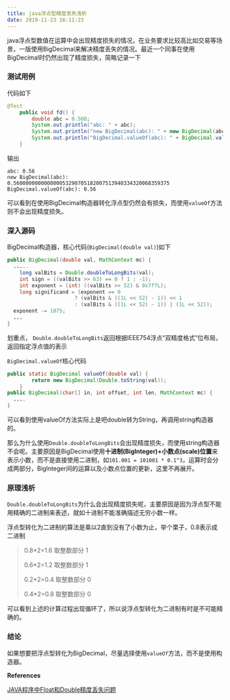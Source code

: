 ```yaml
---
title: java浮点型精度丢失浅析
date: 2019-11-23 16:11:23
---
```




java浮点型数值在运算中会出现精度损失的情况，在业务要求比较高比如交易等场景，一版使用BigDecimal来解决精度丢失的情况。最近一个同事在使用BigDecimal时仍然出现了精度损失，简略记录一下

### 测试用例

代码如下

```java
@Test
    public void fd() {
        double abc = 0.56D;
        System.out.println("abc: " + abc);
        System.out.println("new BigDecimal(abc): " + new BigDecimal(abc));
        System.out.println("BigDecimal.valueOf(abc): " + BigDecimal.valueOf(abc));
    }
```

输出

```shell
abc: 0.56
new BigDecimal(abc): 0.560000000000000053290705182007513940334320068359375
BigDecimal.valueOf(abc): 0.56
```

可以看到在使用BigDecimal构造器转化浮点型仍然会有损失，而使用`valueOf`方法则不会出现精度损失。

### 深入源码

BigDecimal构造器，核心代码(`BigDecimal(double val)`)如下

```java
public BigDecimal(double val, MathContext mc) {
  .....
    long valBits = Double.doubleToLongBits(val);
    int sign = ((valBits >> 63) == 0 ? 1 : -1);
    int exponent = (int) ((valBits >> 52) & 0x7ffL);
    long significand = (exponent == 0
                      ? (valBits & ((1L << 52) - 1)) << 1
                      : (valBits & ((1L << 52) - 1)) | (1L << 52));
  exponent -= 1075;
  ...
}
```

划重点， `Double.doubleToLongBits`返回根据IEEE754浮点“双精度格式”位布局，返回指定浮点值的表示

`BigDecimal.valueOf`核心代码

```java
public static BigDecimal valueOf(double val) {
        return new BigDecimal(Double.toString(val));
    }
public BigDecimal(char[] in, int offset, int len, MathContext mc) {
  ....
}
```

可以看到使用valueOf方法实际上是吧double转为String，再调用string构造器的。

那么为什么使用`Double.doubleToLongBits`会出现精度损失，而使用string构造器不会呢。主要原因是BigDecimal使用**十进制(BigInteger)+小数点(scale)位置**来表示小数，而不是直接使用二进制，如`101.001 = 101001 * 0.1^3`，运算时会分成两部分，BigInteger间的运算以及小数点位置的更新，这里不再展开。

### 原理浅析

`Double.doubleToLongBits`为什么会出现精度损失呢，主要原因是因为浮点型不能用精确的二进制来表述，就如十进制不能准确描述无穷小数一样。

浮点型转化为二进制的算法是乘以2直到没有了小数为止，举个栗子，0.8表示成二进制

>  0.8*2=1.6 取整数部分 1
>
>  0.6*2=1.2   取整数部分 1
>
>  0.2*2=0.4   取整数部分 0
>
>  0.4*2=0.8   取整数部分 0

可以看到上述的计算过程出现循环了，所以说浮点型转化为二进制有时是不可能精确的。

### 结论

如果想要把浮点型转化为BigDecimal，尽量选择使用`valueOf`方法，而不是使用构造器。



**References**

[JAVA程序中Float和Double精度丢失问题](http://blog.sina.com.cn/s/blog_827d041701017ctm.html)
